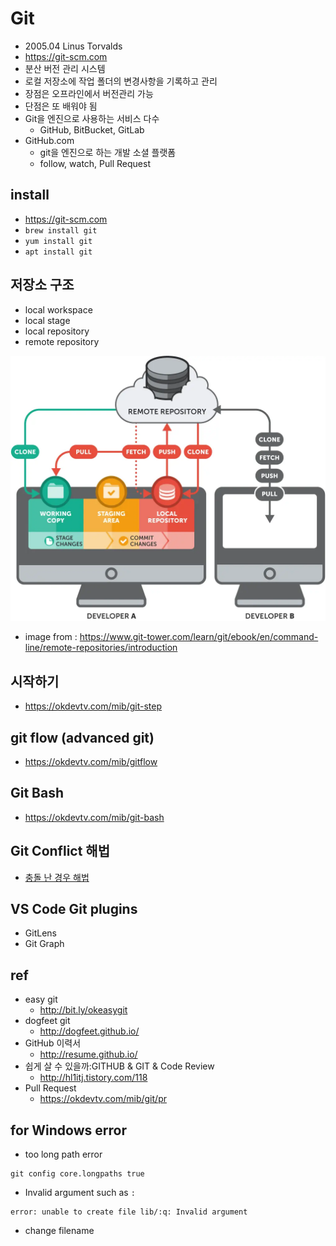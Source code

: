 # Git
- 2005.04 Linus Torvalds
- https://git-scm.com
- 분산 버전 관리 시스템
- 로컬 저장소에 작업 폴더의 변경사항을 기록하고 관리
- 장점은 오프라인에서 버전관리 가능
- 단점은 또 배워야 됨
- Git을 엔진으로 사용하는 서비스 다수
  - GitHub, BitBucket, GitLab
- GitHub.com
  - git을 엔진으로 하는 개발 소셜 플랫폼
  - follow, watch, Pull Request

## install
- https://git-scm.com
- `brew install git`
- `yum install git`
- `apt install git`

## 저장소 구조
- local workspace
- local stage
- local repository
- remote repository

<img src="images/basic-remote-workflow.webp" alt="git repository" class="img"/>

- image from : https://www.git-tower.com/learn/git/ebook/en/command-line/remote-repositories/introduction

## 시작하기
- https://okdevtv.com/mib/git-step

## git flow (advanced git)
- https://okdevtv.com/mib/gitflow

## Git Bash
- https://okdevtv.com/mib/git-bash

## Git Conflict 해법
- [충돌 난 경우 해법](/mib/git/conflict)

## VS Code Git plugins
- GitLens
- Git Graph

## ref
- easy git
  - http://bit.ly/okeasygit
- dogfeet git
  - http://dogfeet.github.io/
- GitHub 이력서
  - http://resume.github.io/
- 쉽게 살 수 있을까:GITHUB & GIT & Code Review
  - http://hl1itj.tistory.com/118
- Pull Request
  - https://okdevtv.com/mib/git/pr

## for Windows error
- too long path error

```
git config core.longpaths true
```

- Invalid argument such as `:`

```
error: unable to create file lib/:q: Invalid argument
```
  - change filename
